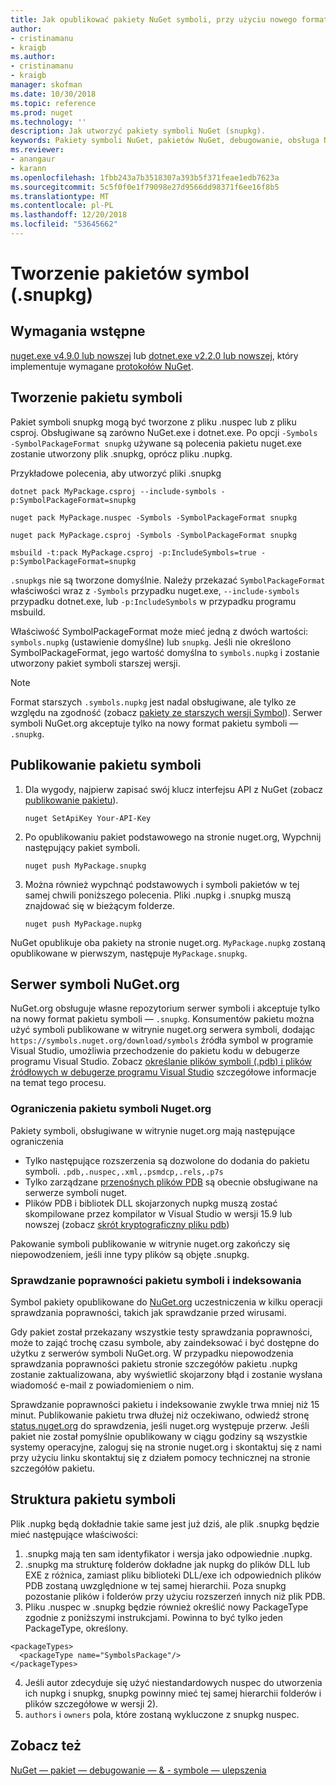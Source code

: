 ```yaml
---
title: Jak opublikować pakiety NuGet symboli, przy użyciu nowego formatu pakietu symbol ".snupkg" | Dokumentacja firmy Microsoft
author:
- cristinamanu
- kraigb
ms.author:
- cristinamanu
- kraigb
manager: skofman
ms.date: 10/30/2018
ms.topic: reference
ms.prod: nuget
ms.technology: ''
description: Jak utworzyć pakiety symboli NuGet (snupkg).
keywords: Pakiety symboli NuGet, pakietów NuGet, debugowanie, obsługa NuGet debugowania pakiet symboli, konwencje pakietu symboli
ms.reviewer:
- anangaur
- karann
ms.openlocfilehash: 1fbb243a7b3518307a393b5f371feae1edb7623a
ms.sourcegitcommit: 5c5f0f0e1f79098e27d9566dd98371f6ee16f8b5
ms.translationtype: MT
ms.contentlocale: pl-PL
ms.lasthandoff: 12/20/2018
ms.locfileid: "53645662"
---
```

# <a name="creating-symbol-packages-snupkg"></a>Tworzenie pakietów symbol (.snupkg)

## <a name="prerequisites"></a>Wymagania wstępne

[nuget.exe v4.9.0 lub nowszej](https://www.nuget.org/downloads) lub [dotnet.exe v2.2.0 lub nowszej](https://www.microsoft.com/net/download/dotnet-core/2.2), który implementuje wymagane [protokołów NuGet](../api/nuget-protocols.md).

## <a name="creating-a-symbol-package"></a>Tworzenie pakietu symboli

Pakiet symboli snupkg mogą być tworzone z pliku .nuspec lub z pliku csproj. Obsługiwane są zarówno NuGet.exe i dotnet.exe. Po opcji ```-Symbols -SymbolPackageFormat snupkg``` używane są polecenia pakietu nuget.exe zostanie utworzony plik .snupkg, oprócz pliku .nupkg.

Przykładowe polecenia, aby utworzyć pliki .snupkg
```
dotnet pack MyPackage.csproj --include-symbols -p:SymbolPackageFormat=snupkg

nuget pack MyPackage.nuspec -Symbols -SymbolPackageFormat snupkg

nuget pack MyPackage.csproj -Symbols -SymbolPackageFormat snupkg

msbuild -t:pack MyPackage.csproj -p:IncludeSymbols=true -p:SymbolPackageFormat=snupkg
```

`.snupkgs` nie są tworzone domyślnie. Należy przekazać `SymbolPackageFormat` właściwości wraz z `-Symbols` przypadku nuget.exe, `--include-symbols` przypadku dotnet.exe, lub `-p:IncludeSymbols` w przypadku programu msbuild.

Właściwość SymbolPackageFormat może mieć jedną z dwóch wartości: `symbols.nupkg` (ustawienie domyślne) lub `snupkg`. Jeśli nie określono SymbolPackageFormat, jego wartość domyślna to `symbols.nupkg` i zostanie utworzony pakiet symboli starszej wersji.

> [!Note]
> Format starszych `.symbols.nupkg` jest nadal obsługiwane, ale tylko ze względu na zgodność (zobacz [pakiety ze starszych wersji Symbol](Symbol-Packages.md)). Serwer symboli NuGet.org akceptuje tylko na nowy format pakietu symboli — `.snupkg`.

## <a name="publishing-a-symbol-package"></a>Publikowanie pakietu symboli

1. Dla wygody, najpierw zapisać swój klucz interfejsu API z NuGet (zobacz [publikowanie pakietu](../create-packages/publish-a-package.md)).

    ```cli
    nuget SetApiKey Your-API-Key
    ```

1. Po opublikowaniu pakiet podstawowego na stronie nuget.org, Wypchnij następujący pakiet symboli.

    ```cli
    nuget push MyPackage.snupkg
    ```

1. Można również wypchnąć podstawowych i symboli pakietów w tej samej chwili poniższego polecenia. Pliki .nupkg i .snupkg muszą znajdować się w bieżącym folderze.

    ```cli
    nuget push MyPackage.nupkg
    ```

NuGet opublikuje oba pakiety na stronie nuget.org. `MyPackage.nupkg` zostaną opublikowane w pierwszym, następuje `MyPackage.snupkg`.

## <a name="nugetorg-symbol-server"></a>Serwer symboli NuGet.org

NuGet.org obsługuje własne repozytorium serwer symboli i akceptuje tylko na nowy format pakietu symboli — `.snupkg`. Konsumentów pakietu można użyć symboli publikowane w witrynie nuget.org serwera symboli, dodając `https://symbols.nuget.org/download/symbols` źródła symbol w programie Visual Studio, umożliwia przechodzenie do pakietu kodu w debugerze programu Visual Studio. Zobacz [określanie plików symboli (.pdb) i plików źródłowych w debugerze programu Visual Studio](https://docs.microsoft.com/en-us/visualstudio/debugger/specify-symbol-dot-pdb-and-source-files-in-the-visual-studio-debugger?view=vs-2017) szczegółowe informacje na temat tego procesu.

### <a name="nugetorg-symbol-package-constraints"></a>Ograniczenia pakietu symboli Nuget.org

Pakiety symboli, obsługiwane w witrynie nuget.org mają następujące ograniczenia

- Tylko następujące rozszerzenia są dozwolone do dodania do pakietu symboli. ```.pdb,.nuspec,.xml,.psmdcp,.rels,.p7s```
- Tylko zarządzane [przenośnych plików PDB](https://github.com/dotnet/corefx/blob/master/src/System.Reflection.Metadata/specs/PortablePdb-Metadata.md) są obecnie obsługiwane na serwerze symboli nuget.
- Plików PDB i bibliotek DLL skojarzonych nupkg muszą zostać skompilowane przez kompilator w Visual Studio w wersji 15.9 lub nowszej (zobacz [skrót kryptograficzny pliku pdb](https://github.com/dotnet/roslyn/issues/24429))

Pakowanie symboli publikowanie w witrynie nuget.org zakończy się niepowodzeniem, jeśli inne typy plików są objęte .snupkg.

### <a name="symbol-package-validation-and-indexing"></a>Sprawdzanie poprawności pakietu symboli i indeksowania

Symbol pakiety opublikowane do [NuGet.org](https://www.nuget.org/) uczestniczenia w kilku operacji sprawdzania poprawności, takich jak sprawdzanie przed wirusami.

Gdy pakiet został przekazany wszystkie testy sprawdzania poprawności, może to zająć trochę czasu symbole, aby zaindeksować i być dostępne do użytku z serwerów symboli NuGet.org. W przypadku niepowodzenia sprawdzania poprawności pakietu stronie szczegółów pakietu .nupkg zostanie zaktualizowana, aby wyświetlić skojarzony błąd i zostanie wysłana wiadomość e-mail z powiadomieniem o nim.

Sprawdzanie poprawności pakietu i indeksowanie zwykle trwa mniej niż 15 minut. Publikowanie pakietu trwa dłużej niż oczekiwano, odwiedź stronę [status.nuget.org](https://status.nuget.org/) do sprawdzenia, jeśli nuget.org występuje przerw. Jeśli pakiet nie został pomyślnie opublikowany w ciągu godziny są wszystkie systemy operacyjne, zaloguj się na stronie nuget.org i skontaktuj się z nami przy użyciu linku skontaktuj się z działem pomocy technicznej na stronie szczegółów pakietu.

## <a name="symbol-package-structure"></a>Struktura pakietu symboli

Plik .nupkg będą dokładnie takie same jest już dziś, ale plik .snupkg będzie mieć następujące właściwości:

1) .snupkg mają ten sam identyfikator i wersja jako odpowiednie .nupkg.
2) .snupkg ma strukturę folderów dokładne jak nupkg do plików DLL lub EXE z różnica, zamiast pliku biblioteki DLL/exe ich odpowiednich plików PDB zostaną uwzględnione w tej samej hierarchii. Poza snupkg pozostanie plików i folderów przy użyciu rozszerzeń innych niż plik PDB.
3) Pliku .nuspec w .snupkg będzie również określić nowy PackageType zgodnie z poniższymi instrukcjami. Powinna to być tylko jeden PackageType, określony. 
``` 
<packageTypes>
  <packageType name="SymbolsPackage"/>
</packageTypes>
```
4) Jeśli autor zdecyduje się użyć niestandardowych nuspec do utworzenia ich nupkg i snupkg, snupkg powinny mieć tej samej hierarchii folderów i plików szczegółowe w wersji 2).
5) ```authors``` i ```owners``` pola, które zostaną wykluczone z snupkg nuspec.

## <a name="see-also"></a>Zobacz też

[NuGet — pakiet — debugowanie — & - symbole — ulepszenia](https://github.com/NuGet/Home/wiki/NuGet-Package-Debugging-&-Symbols-Improvements)
